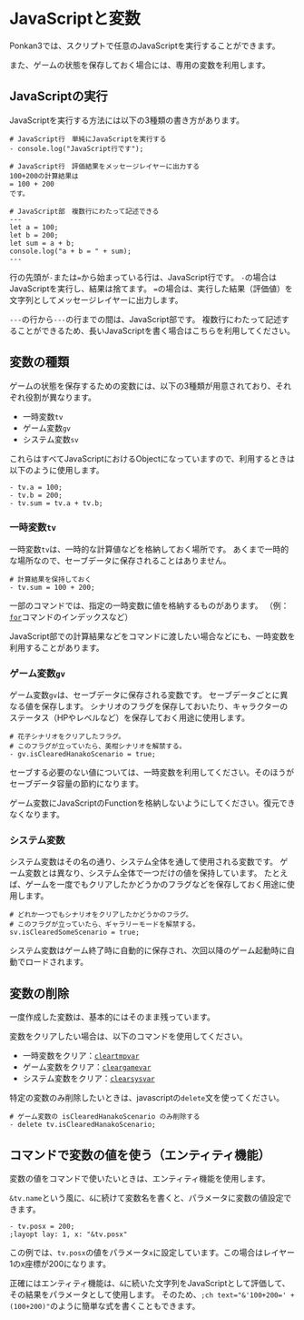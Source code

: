 # JavaScriptと変数

Ponkan3では、スクリプトで任意のJavaScriptを実行することができます。

また、ゲームの状態を保存しておく場合には、専用の変数を利用します。

## JavaScriptの実行

JavaScriptを実行する方法には以下の3種類の書き方があります。

```plain
# JavaScript行　単純にJavaScriptを実行する
- console.log("JavaScript行です");

# JavaScript行　評価結果をメッセージレイヤーに出力する
100+200の計算結果は
= 100 + 200
です。

# JavaScript部　複数行にわたって記述できる
---
let a = 100;
let b = 200;
let sum = a + b;
console.log("a + b = " + sum);
---
```

行の先頭が`-`または`=`から始まっている行は、JavaScript行です。
`-`の場合はJavaScriptを実行し、結果は捨てます。
`=`の場合は、実行した結果（評価値）を文字列としてメッセージレイヤーに出力します。

`---`の行から`---`の行までの間は、JavaScript部です。
複数行にわたって記述することができるため、長いJavaScriptを書く場合はこちらを利用してください。

## 変数の種類

ゲームの状態を保存するための変数には、以下の3種類が用意されており、それぞれ役割が異なります。

- 一時変数`tv`
- ゲーム変数`gv`
- システム変数`sv`

これらはすべてJavaScriptにおけるObjectになっていますので、利用するときは以下のように使用します。

```plain
- tv.a = 100;
- tv.b = 200;
- tv.sum = tv.a + tv.b;
```

### 一時変数`tv`

一時変数`tv`は、一時的な計算値などを格納しておく場所です。
あくまで一時的な場所なので、セーブデータに保存されることはありません。

```plain
# 計算結果を保持しておく
- tv.sum = 100 + 200;
```

一部のコマンドでは、指定の一時変数に値を格納するものがあります。
（例：[`for`](../ref/command_ref.md#for)コマンドのインデックスなど）

JavaScript部での計算結果などをコマンドに渡したい場合などにも、一時変数を利用することがあります。

### ゲーム変数`gv`

ゲーム変数`gv`は、セーブデータに保存される変数です。
セーブデータごとに異なる値を保存します。
シナリオのフラグを保存しておいたり、キャラクターのステータス（HPやレベルなど）を保存しておく用途に使用します。

```plain
# 花子シナリオをクリアしたフラグ。
# このフラグが立っていたら、美柑シナリオを解禁する。
- gv.isClearedHanakoScenario = true;
```

セーブする必要のない値については、一時変数を利用してください。そのほうがセーブデータ容量の節約になります。

ゲーム変数にJavaScriptのFunctionを格納しないようにしてください。復元できなくなります。

### システム変数

システム変数はその名の通り、システム全体を通して使用される変数です。
ゲーム変数とは異なり、システム全体で一つだけの値を保持しています。
たとえば、ゲームを一度でもクリアしたかどうかのフラグなどを保存しておく用途に使用します。

```plain
# どれか一つでもシナリオをクリアしたかどうかのフラグ。
# このフラグが立っていたら、ギャラリーモードを解禁する。
sv.isClearedSomeScenario = true;
```

システム変数はゲーム終了時に自動的に保存され、次回以降のゲーム起動時に自動でロードされます。

## 変数の削除

一度作成した変数は、基本的にはそのまま残っています。

変数をクリアしたい場合は、以下のコマンドを使用してください。

- 一時変数をクリア：[`cleartmpvar`](../ref/command_ref.md#cleartmpvar)
- ゲーム変数をクリア：[`cleargamevar`](../ref/command_ref.md#cleargamevar)
- システム変数をクリア：[`clearsysvar`](../ref/command_ref.md#clearsysvar)

特定の変数のみ削除したいときは、javascriptの`delete`文を使ってください。

```plain
# ゲーム変数の isClearedHanakoScenario のみ削除する
- delete tv.isClearedHanakoScenario;
```

## コマンドで変数の値を使う（エンティティ機能）

変数の値をコマンドで使いたいときは、エンティティ機能を使用します。

`&tv.name`という風に、`&`に続けて変数名を書くと、パラメータに変数の値設定できます。

```plain
- tv.posx = 200;
;layopt lay: 1, x: "&tv.posx"
```

この例では、`tv.posx`の値をパラメータ`x`に設定しています。この場合はレイヤー1のx座標が200になります。

<div class="note">
正確にはエンティティ機能は、<code>&</code>に続いた文字列をJavaScriptとして評価して、その結果をパラメータとして使用します。
そのため、<code>;ch text="&'100+200=' + (100+200)"</code>のように簡単な式を書くこともできます。
</div>

